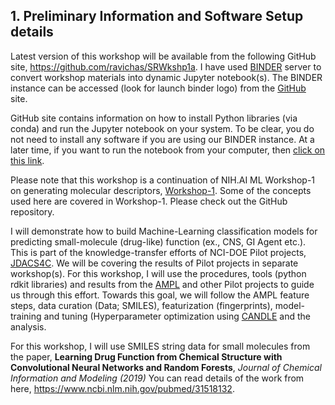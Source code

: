 ## 1. Preliminary Information and Software Setup details

Latest version of this workshop will be available from the following GitHub site,
https://github.com/ravichas/SRWkshp1a. I have used [BINDER](https://mybinder.org/) server to convert workshop materials into dynamic Jupyter notebook(s). The BINDER instance can be accessed (look for launch binder logo) from the [GitHub](https://github.com/ravichas/SRWkshp1a) site. 

GitHub site contains information on how to install Python libraries (via conda) and run the Jupyter notebook on your system. To be clear, you do not need to install any software if you are using our BINDER instance. At a later time, if you want to run the notebook from your computer, then 
[click on this link](software-setup.ipynb).

Please note that this workshop is a continuation of NIH.AI ML Workshop-1 on generating molecular descriptors, [Workshop-1](https://github.com/ravichas/SRWkshp1). Some of the concepts used here are covered in Workshop-1. Please check out the GitHub repository.

I will demonstrate how to build Machine-Learning classification models for predicting small-molecule (drug-like) function (ex., CNS, GI Agent etc.). This is part of the knowledge-transfer efforts of NCI-DOE Pilot projects, [JDACS4C](https://datascience.cancer.gov/collaborations/joint-design-advanced-computing). We will be covering the results of Pilot projects in separate workshop(s). For this workshop, I will use the procedures, tools (python rdkit libraries) and results from the [AMPL](https://arxiv.org/abs/1911.05211) and other Pilot projects to guide us through this effort. Towards this goal, we will follow the AMPL feature steps, data curation (Data; SMILES), featurization (fingerprints), model-training and tuning (Hyperparameter optimization using [CANDLE](https://datascience.cancer.gov/collaborations/joint-design-advanced-computing/candle) and the analysis.

For this workshop, I will use SMILES string data for small molecules from the paper, **Learning Drug Function from Chemical Structure with Convolutional Neural Networks and Random Forests**, *Journal of Chemical Information and Modeling (2019)* You can read details of the work from here, https://www.ncbi.nlm.nih.gov/pubmed/31518132. 